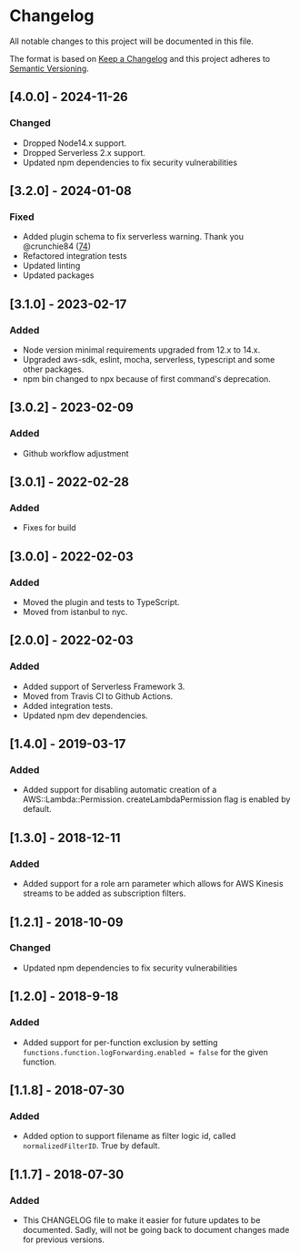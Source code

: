 # Changelog

All notable changes to this project will be documented in this file.

The format is based on [Keep a Changelog](http://keepachangelog.com/en/1.0.0/)
and this project adheres to [Semantic Versioning](http://semver.org/spec/v2.0.0.html).

## [4.0.0] - 2024-11-26

### Changed

- Dropped Node14.x support.
- Dropped Serverless 2.x support.
- Updated npm dependencies to fix security vulnerabilities

## [3.2.0] - 2024-01-08

### Fixed

 - Added plugin schema to fix serverless warning. Thank you @crunchie84 ([74](https://github.com/amplify-education/serverless-log-forwarding/pull/74))
 - Refactored integration tests
 - Updated linting
 - Updated packages

## [3.1.0] - 2023-02-17

### Added

- Node version minimal requirements upgraded from 12.x to 14.x.
- Upgraded aws-sdk, eslint, mocha, serverless, typescript and some other packages.
- npm bin changed to npx because of first command's deprecation.

## [3.0.2] - 2023-02-09

### Added

- Github workflow adjustment

## [3.0.1] - 2022-02-28

### Added

- Fixes for build

## [3.0.0] - 2022-02-03

### Added

- Moved the plugin and tests to TypeScript.
- Moved from istanbul to nyc.

## [2.0.0] - 2022-02-03

### Added

- Added support of Serverless Framework 3.
- Moved from Travis CI to Github Actions.
- Added integration tests.
- Updated npm dev dependencies.

## [1.4.0] - 2019-03-17

### Added

- Added support for disabling automatic creation of a AWS::Lambda::Permission. createLambdaPermission flag is enabled by default.


## [1.3.0] - 2018-12-11

### Added

- Added support for a role arn parameter which allows for AWS Kinesis streams to be added as subscription filters.

## [1.2.1] - 2018-10-09

### Changed

- Updated npm dependencies to fix security vulnerabilities

## [1.2.0] - 2018-9-18

### Added

- Added support for per-function exclusion by setting `functions.function.logForwarding.enabled = false` for the given function.

## [1.1.8] - 2018-07-30

### Added

- Added option to support filename as filter logic id, called `normalizedFilterID`. True by default.


## [1.1.7] - 2018-07-30

### Added

- This CHANGELOG file to make it easier for future updates to be documented. Sadly, will not be going back to document changes made for previous versions.
